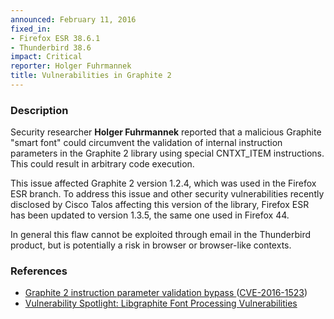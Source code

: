 ```yaml
---
announced: February 11, 2016
fixed_in:
- Firefox ESR 38.6.1
- Thunderbird 38.6
impact: Critical
reporter: Holger Fuhrmannek
title: Vulnerabilities in Graphite 2
---
```


<h3>Description</h3>

<p>Security researcher <strong>Holger Fuhrmannek</strong> reported that a malicious
Graphite "smart font" could circumvent the validation of internal instruction parameters
in the Graphite 2 library using special CNTXT_ITEM instructions. This could result in
arbitrary code execution.
</p>

<p> This issue affected Graphite 2 version 1.2.4, which was used in the Firefox ESR branch. To address this issue and other security vulnerabilities recently disclosed by Cisco Talos affecting this version of the library, Firefox ESR has been updated to version 1.3.5, the same one used in Firefox 44.
</p>

<p class="note">In general this flaw cannot be exploited through email in the
Thunderbird product, but is potentially a risk in browser or browser-like contexts.</p>

<h3>References</h3>

<ul>
  <li><a href="https://bugzilla.mozilla.org/show_bug.cgi?id=1246093">
      Graphite 2 instruction parameter validation bypass </a>
(<a href="http://cve.mitre.org/cgi-bin/cvename.cgi?name=CVE-2016-1523"
class="ex-ref">CVE-2016-1523</a>)</li>
  <li><a
href="http://blog.talosintel.com/2016/02/vulnerability-spotlight-libgraphite.html">
      Vulnerability Spotlight: Libgraphite Font Processing Vulnerabilities </a>
</ul>

